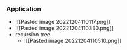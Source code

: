  ### Application
 + ![[Pasted image 20221204110117.png]]
+ ![[Pasted image 20221204110330.png]]
+ recursion tree
	+ ![[Pasted image 20221204110510.png]]